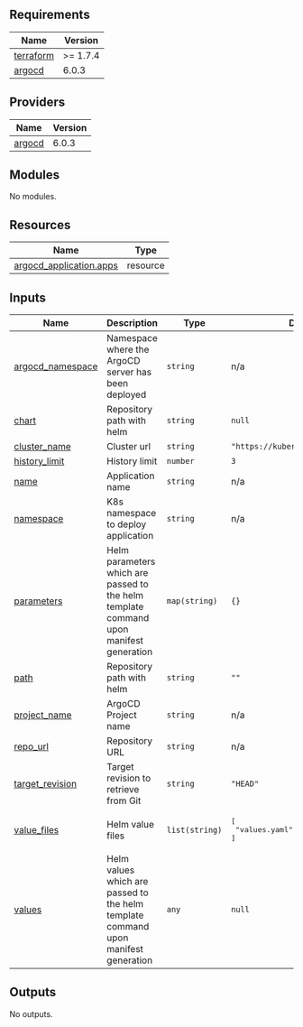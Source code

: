 <!-- BEGIN_TF_DOCS -->
## Requirements

| Name | Version |
|------|---------|
| <a name="requirement_terraform"></a> [terraform](#requirement\_terraform) | >= 1.7.4 |
| <a name="requirement_argocd"></a> [argocd](#requirement\_argocd) | 6.0.3 |

## Providers

| Name | Version |
|------|---------|
| <a name="provider_argocd"></a> [argocd](#provider\_argocd) | 6.0.3 |

## Modules

No modules.

## Resources

| Name | Type |
|------|------|
| [argocd_application.apps](https://registry.terraform.io/providers/oboukili/argocd/6.0.3/docs/resources/application) | resource |

## Inputs

| Name | Description | Type | Default | Required |
|------|-------------|------|---------|:--------:|
| <a name="input_argocd_namespace"></a> [argocd\_namespace](#input\_argocd\_namespace) | Namespace where the ArgoCD server has been deployed | `string` | n/a | yes |
| <a name="input_chart"></a> [chart](#input\_chart) | Repository path with helm | `string` | `null` | no |
| <a name="input_cluster_name"></a> [cluster\_name](#input\_cluster\_name) | Cluster url | `string` | `"https://kubernetes.default.svc"` | no |
| <a name="input_history_limit"></a> [history\_limit](#input\_history\_limit) | History limit | `number` | `3` | no |
| <a name="input_name"></a> [name](#input\_name) | Application name | `string` | n/a | yes |
| <a name="input_namespace"></a> [namespace](#input\_namespace) | K8s namespace to deploy application | `string` | n/a | yes |
| <a name="input_parameters"></a> [parameters](#input\_parameters) | Helm parameters which are passed to the helm template command upon manifest generation | `map(string)` | `{}` | no |
| <a name="input_path"></a> [path](#input\_path) | Repository path with helm | `string` | `""` | no |
| <a name="input_project_name"></a> [project\_name](#input\_project\_name) | ArgoCD Project name | `string` | n/a | yes |
| <a name="input_repo_url"></a> [repo\_url](#input\_repo\_url) | Repository URL | `string` | n/a | yes |
| <a name="input_target_revision"></a> [target\_revision](#input\_target\_revision) | Target revision to retrieve from Git | `string` | `"HEAD"` | no |
| <a name="input_value_files"></a> [value\_files](#input\_value\_files) | Helm value files | `list(string)` | <pre>[<br>  "values.yaml"<br>]</pre> | no |
| <a name="input_values"></a> [values](#input\_values) | Helm values which are passed to the helm template command upon manifest generation | `any` | `null` | no |

## Outputs

No outputs.
<!-- END_TF_DOCS -->
